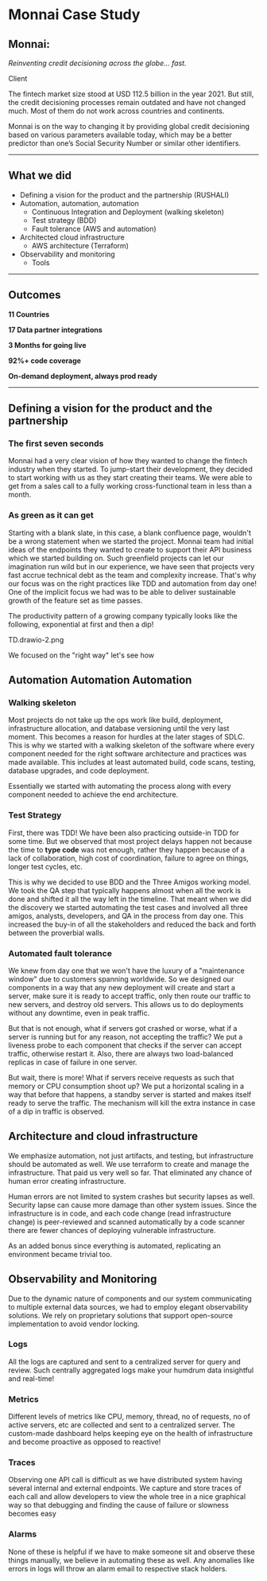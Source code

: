 # Monnai Case Study

## Monnai: 
*Reinventing credit decisioning across the globe... fast.*

Client

The fintech market size stood at  USD 112.5 billion in the year 2021. But still, the credit decisioning processes remain outdated and have not changed much. Most of them do not work across countries and continents. 

Monnai is on the way to changing it by providing global credit decisioning based on various parameters available today, which may be a better predictor than one’s Social Security Number or similar other identifiers.

---

## What we did

- Defining a vision for the product and the partnership (RUSHALI)
- Automation, automation, automation
	- Continuous Integration and Deployment (walking skeleton)
	- Test strategy (BDD)
	- Fault tolerance (AWS and automation)
- Architected cloud infrastructure
	- AWS architecture (Terraform)
- Observability and monitoring
	- Tools

---

## Outcomes

**11 Countries**

**17 Data partner integrations**

**3 Months for going live**

**92%+ code coverage**

**On-demand deployment, always prod ready**

---

## Defining a vision for the product and the partnership
### The first seven seconds
Monnai had a very clear vision of how they wanted to change the fintech industry when they started. To jump-start their development, they decided to start working with us as they start creating their teams. We were able to get from a sales call to a fully working cross-functional team in less than a month. 

### As green as it can get
Starting with a blank slate, in this case, a blank confluence page, wouldn't be a wrong statement when we started the project. Monnai team had initial ideas of the endpoints they wanted to create to support their API business which we started building on. 
Such greenfield projects can let our imagination run wild but in our experience, we have seen that projects very fast accrue technical debt as the team and complexity increase. That's why our focus was on the right practices like TDD and automation from day one! 
One of the implicit focus we had was to be able to deliver sustainable growth of the feature set as time passes. 

The productivity pattern of a growing company typically looks like the following, exponential at first and then a dip!

TD.drawio-2.png

We focused on the "right way" let's see how

## Automation Automation Automation

### Walking skeleton
Most projects do not take up the ops work like build, deployment, infrastructure allocation, and database versioning until the very last moment. This becomes a reason for hurdles at the later stages of SDLC. 
This is why we started with a walking skeleton of the software where every component needed for the right software architecture and practices was made available. This includes at least automated build, code scans, testing, database upgrades, and code deployment.

Essentially we started with automating the process along with every component needed to achieve the end architecture.

### Test Strategy
First, there was TDD! We have been also practicing outside-in TDD for some time. But we observed that most project delays happen not because the time to **type code** was not enough, rather they happen because of a lack of collaboration, high cost of coordination, failure to agree on things, longer test cycles, etc.

This is why we decided to use BDD and the Three Amigos working model. We took the  QA step that typically happens almost when all the work is done and shifted it all the way left in the timeline. That meant when we did the discovery we started automating the test cases and involved all three amigos, analysts, developers, and QA in the process from day one. This increased the buy-in of all the stakeholders and reduced the back and forth between the proverbial walls.

### Automated fault tolerance
We knew from day one that we won't have the luxury of a "maintenance window" due to customers spanning worldwide. So we designed our components in a way that any new deployment will create and start a server, make sure it is ready to accept traffic, only then route our traffic to new servers, and destroy old servers. This allows us to do deployments without any downtime, even in peak traffic.

But that is not enough, what if servers got crashed or worse, what if a server is running but for any reason, not accepting the traffic? We put a liveness probe to each component that checks if the server can accept traffic, otherwise restart it. Also, there are always two load-balanced replicas in case of failure in one server.


But wait, there is more! What if servers receive requests as such that memory or CPU consumption shoot up? We put a horizontal scaling in a way that before that happens, a standby server is started and makes itself ready to serve the traffic. The mechanism will kill the extra instance in case of a dip in traffic is observed.


## Architecture and cloud infrastructure
We emphasize automation, not just artifacts, and testing, but infrastructure should be automated as well. We use terraform to create and manage the infrastructure. That paid us very well so far. That eliminated any chance of human error creating infrastructure.

Human errors are not limited to system crashes but security lapses as well. Security lapse can cause more damage than other system issues. Since the infrastructure is in code, and each code change (read infrastructure change) is peer-reviewed and scanned automatically by a code scanner there are fewer chances of deploying vulnerable infrastructure.

As an added bonus since everything is automated, replicating an environment became trivial too.


## Observability and Monitoring
Due to the dynamic nature of components and our system communicating to multiple external data sources, we had to employ elegant observability solutions. We rely on proprietary solutions that support open-source implementation to avoid vendor locking. 


### Logs
All the logs are captured and sent to a centralized server for query and review.
Such centrally aggregated logs make your humdrum data insightful and real-time! 


### Metrics
Different levels of metrics like CPU, memory, thread, no of requests, no of active servers, etc are collected and sent to a centralized server. The custom-made dashboard helps keeping eye on the health of infrastructure and become proactive as opposed to reactive!


### Traces
Observing one API call is difficult as we have distributed system having several internal and external endpoints. We capture and store traces of each call and allow developers to view the whole tree in a nice graphical way so that debugging and finding the cause of failure or slowness becomes easy


### Alarms
None of these is helpful if we have to make someone sit and observe these things manually, we believe in automating these as well. Any anomalies like errors in logs will throw an alarm email to respective stack holders.
